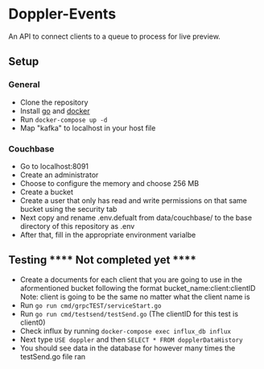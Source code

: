 # Doppler-Events
An API to connect clients to a queue to process for live preview.
## Setup
### General
- Clone the repository
- Install [go](https://golang.org/dl/) and [docker](https://docs.docker.com/install/)
- Run `docker-compose up -d`
- Map "kafka" to localhost in your host file
### Couchbase
- Go to localhost:8091
- Create an administrator
- Choose to configure the memory and choose 256 MB 
- Create a bucket
- Create a user that only has read and write permissions on that same bucket using the security tab
- Next copy and rename .env.defualt from data/couchbase/ to the base directory of this repository as .env
- After that, fill in the appropriate environment varialbe
## Testing **** Not completed yet ****
- Create a documents for each client that you are going to use in the aformentioned bucket following the format bucket_name:client:clientID
Note:  client is going to be the same no matter what the client name is
- Run `go run cmd/grpcTEST/serviceStart.go`
- Run `go run cmd/testsend/testSend.go` (The clientID for this test is client0)
- Check influx by running `docker-compose exec influx_db influx`
- Next type `USE doppler` and then `SELECT * FROM dopplerDataHistory`
- You should see data in the database for however many times the testSend.go file ran